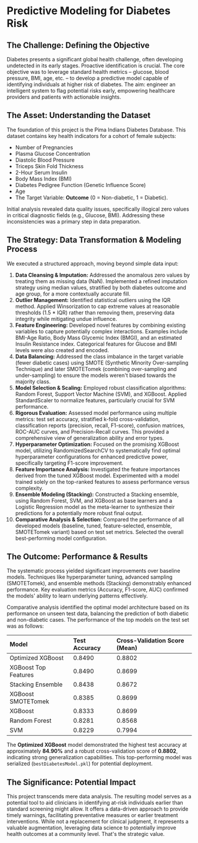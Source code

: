 # Predictive Modeling for Diabetes Risk

## The Challenge: Defining the Objective

Diabetes presents a significant global health challenge, often developing undetected in its early stages. Proactive identification is crucial. The core objective was to leverage standard health metrics – glucose, blood pressure, BMI, age, etc. – to develop a predictive model capable of identifying individuals at higher risk of diabetes. The aim: engineer an intelligent system to flag potential risks early, empowering healthcare providers and patients with actionable insights.

## The Asset: Understanding the Dataset

The foundation of this project is the Pima Indians Diabetes Database. This dataset contains key health indicators for a cohort of female subjects:

* Number of Pregnancies
* Plasma Glucose Concentration
* Diastolic Blood Pressure
* Triceps Skin Fold Thickness
* 2-Hour Serum Insulin
* Body Mass Index (BMI)
* Diabetes Pedigree Function (Genetic Influence Score)
* Age
* The Target Variable: **Outcome** (0 = Non-diabetic, 1 = Diabetic).

Initial analysis revealed data quality issues, specifically illogical zero values in critical diagnostic fields (e.g., Glucose, BMI). Addressing these inconsistencies was a primary step in data preparation.

## The Strategy: Data Transformation & Modeling Process

We executed a structured approach, moving beyond simple data input:

1.  **Data Cleansing & Imputation:** Addressed the anomalous zero values by treating them as missing data (NaN). Implemented a refined imputation strategy using median values, stratified by both diabetes outcome and age group, for a more contextually accurate fill.
2.  **Outlier Management:** Identified statistical outliers using the IQR method. Applied Winsorization to cap extreme values at reasonable thresholds (1.5 \* IQR) rather than removing them, preserving data integrity while mitigating undue influence.
3.  **Feature Engineering:** Developed novel features by combining existing variables to capture potentially complex interactions. Examples include BMI-Age Ratio, Body Mass Glycemic Index (BMGI), and an estimated Insulin Resistance index. Categorical features for Glucose and BMI levels were also created and encoded.
4.  **Data Balancing:** Addressed the class imbalance in the target variable (fewer diabetic cases) using SMOTE (Synthetic Minority Over-sampling Technique) and later SMOTETomek (combining over-sampling and under-sampling) to ensure the models weren't biased towards the majority class.
5.  **Model Selection & Scaling:** Employed robust classification algorithms: Random Forest, Support Vector Machine (SVM), and XGBoost. Applied StandardScaler to normalize features, particularly crucial for SVM performance.
6.  **Rigorous Evaluation:** Assessed model performance using multiple metrics: test set accuracy, stratified k-fold cross-validation, classification reports (precision, recall, F1-score), confusion matrices, ROC-AUC curves, and Precision-Recall curves. This provided a comprehensive view of generalization ability and error types.
7.  **Hyperparameter Optimization:** Focused on the promising XGBoost model, utilizing RandomizedSearchCV to systematically find optimal hyperparameter configurations for enhanced predictive power, specifically targeting F1-score improvement.
8.  **Feature Importance Analysis:** Investigated the feature importances derived from the tuned XGBoost model. Experimented with a model trained solely on the top-ranked features to assess performance versus complexity.
9.  **Ensemble Modeling (Stacking):** Constructed a Stacking ensemble, using Random Forest, SVM, and XGBoost as base learners and a Logistic Regression model as the meta-learner to synthesize their predictions for a potentially more robust final output.
10. **Comparative Analysis & Selection:** Compared the performance of all developed models (baseline, tuned, feature-selected, ensemble, SMOTETomek variant) based on test set metrics. Selected the overall best-performing model configuration.

## The Outcome: Performance & Results

The systematic process yielded significant improvements over baseline models. Techniques like hyperparameter tuning, advanced sampling (SMOTETomek), and ensemble methods (Stacking) demonstrably enhanced performance. Key evaluation metrics (Accuracy, F1-score, AUC) confirmed the models' ability to learn underlying patterns effectively.

Comparative analysis identified the optimal model architecture based on its performance on unseen test data, balancing the prediction of both diabetic and non-diabetic cases. The performance of the top models on the test set was as follows:

| Model                  | Test Accuracy | Cross-Validation Score (Mean) |
| :--------------------- | :------------ | :-------------------------- |
| Optimized XGBoost      | 0.8490        | 0.8802                      |
| XGBoost Top Features   | 0.8490        | 0.8699                      |
| Stacking Ensemble      | 0.8438        | 0.8672                      |
| XGBoost SMOTETomek     | 0.8385        | 0.8699                      |
| XGBoost                | 0.8333        | 0.8699                      |
| Random Forest          | 0.8281        | 0.8568                      |
| SVM                    | 0.8229        | 0.7994                      |

The **Optimized XGBoost** model demonstrated the highest test accuracy at approximately **84.90%** and a robust cross-validation score of **0.8802**, indicating strong generalization capabilities. This top-performing model was serialized (`bestDiabetesModel.pkl`) for potential deployment.

## The Significance: Potential Impact

This project transcends mere data analysis. The resulting model serves as a potential tool to aid clinicians in identifying at-risk individuals earlier than standard screening might allow. It offers a data-driven approach to provide timely warnings, facilitating preventative measures or earlier treatment interventions. While not a replacement for clinical judgment, it represents a valuable augmentation, leveraging data science to potentially improve health outcomes at a community level. That's the strategic value.
